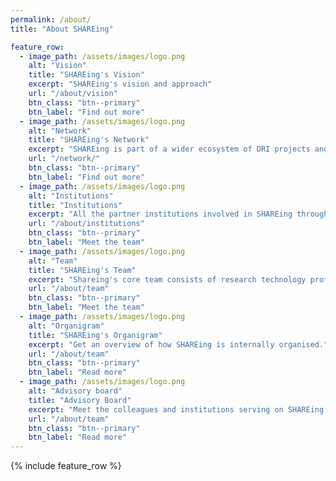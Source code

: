 ```yaml
---
permalink: /about/
title: "About SHAREing"

feature_row:
  - image_path: /assets/images/logo.png
    alt: "Vision"
    title: "SHAREing's Vision"
    excerpt: "SHAREing's vision and approach"
    url: "/about/vision"
    btn_class: "btn--primary"
    btn_label: "Find out more"
  - image_path: /assets/images/logo.png
    alt: "Network"
    title: "SHAREing's Network"
    excerpt: "SHAREing is part of a wider ecosystem of DRI projects and is proud to have its own ecosystem of partners."
    url: "/network/"
    btn_class: "btn--primary"
    btn_label: "Find out more"
  - image_path: /assets/images/logo.png
    alt: "Institutions"
    title: "Institutions"
    excerpt: "All the partner institutions involved in SHAREing through their co-leads (CoL)."
    url: "/about/institutions"
    btn_class: "btn--primary"
    btn_label: "Meet the team"
  - image_path: /assets/images/logo.png
    alt: "Team"
    title: "SHAREing's Team"
    excerpt: "Shareing's core team consists of research technology professionals - research software engineers, platform experts, research infrastructure managers and academics - from different institutions from all over the UK."
    url: "/about/team"
    btn_class: "btn--primary"
    btn_label: "Meet the team"
  - image_path: /assets/images/logo.png
    alt: "Organigram"
    title: "SHAREing's Organigram"
    excerpt: "Get an overview of how SHAREing is internally organised."
    url: "/about/team"
    btn_class: "btn--primary"
    btn_label: "Read more"
  - image_path: /assets/images/logo.png
    alt: "Advisory board"
    title: "Advisory Board"
    excerpt: "Meet the colleagues and institutions serving on SHAREing's Advisory Board."
    url: "/about/team"
    btn_class: "btn--primary"
    btn_label: "Read more"
---
```


{% include feature_row %}



